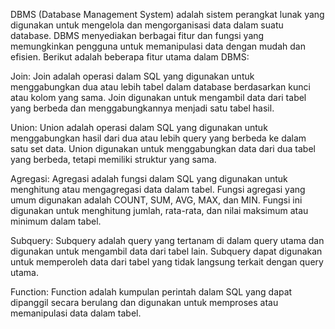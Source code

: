 DBMS (Database Management System) adalah sistem perangkat lunak yang digunakan untuk mengelola dan mengorganisasi data dalam suatu database. DBMS menyediakan berbagai fitur dan fungsi yang memungkinkan pengguna untuk memanipulasi data dengan mudah dan efisien. Berikut adalah beberapa fitur utama dalam DBMS:

Join: Join adalah operasi dalam SQL yang digunakan untuk menggabungkan dua atau lebih tabel dalam database berdasarkan kunci atau kolom yang sama. Join digunakan untuk mengambil data dari tabel yang berbeda dan menggabungkannya menjadi satu tabel hasil.

Union: Union adalah operasi dalam SQL yang digunakan untuk menggabungkan hasil dari dua atau lebih query yang berbeda ke dalam satu set data. Union digunakan untuk menggabungkan data dari dua tabel yang berbeda, tetapi memiliki struktur yang sama.

Agregasi: Agregasi adalah fungsi dalam SQL yang digunakan untuk menghitung atau mengagregasi data dalam tabel. Fungsi agregasi yang umum digunakan adalah COUNT, SUM, AVG, MAX, dan MIN. Fungsi ini digunakan untuk menghitung jumlah, rata-rata, dan nilai maksimum atau minimum dalam tabel.

Subquery: Subquery adalah query yang tertanam di dalam query utama dan digunakan untuk mengambil data dari tabel lain. Subquery dapat digunakan untuk memperoleh data dari tabel yang tidak langsung terkait dengan query utama.

Function: Function adalah kumpulan perintah dalam SQL yang dapat dipanggil secara berulang dan digunakan untuk memproses atau memanipulasi data dalam tabel. 